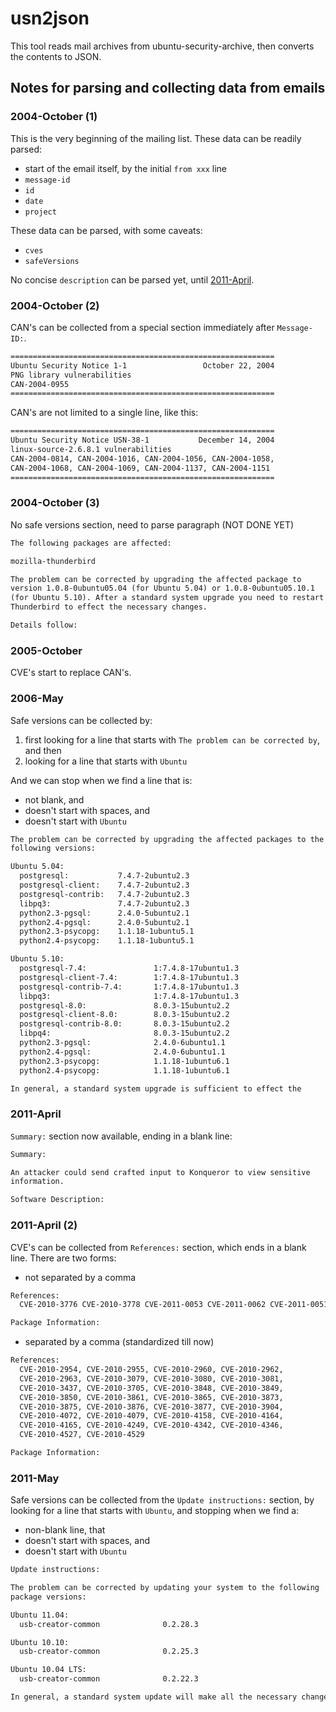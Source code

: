 # usn2json

This tool reads mail archives from ubuntu-security-archive, then converts the contents to JSON.

## Notes for parsing and collecting data from emails

### 2004-October (1)

This is the very beginning of the mailing list. These data can be readily parsed:
- start of the email itself, by the initial `from xxx` line
- `message-id`
- `id`
- `date`
- `project`

These data can be parsed, with some caveats:
- `cves`
- `safeVersions`

No concise `description` can be parsed yet, until [2011-April](#2011-april).

### 2004-October (2)

CAN's can be collected from a special section immediately after `Message-ID:`.

```txt
===========================================================
Ubuntu Security Notice 1-1                 October 22, 2004
PNG library vulnerabilities
CAN-2004-0955
===========================================================
```

CAN's are not limited to a single line, like this:

```txt
===========================================================
Ubuntu Security Notice USN-38-1           December 14, 2004
linux-source-2.6.8.1 vulnerabilities
CAN-2004-0814, CAN-2004-1016, CAN-2004-1056, CAN-2004-1058, 
CAN-2004-1068, CAN-2004-1069, CAN-2004-1137, CAN-2004-1151
===========================================================
```

### 2004-October (3)

No safe versions section, need to parse paragraph (NOT DONE YET)

```txt
The following packages are affected:

mozilla-thunderbird

The problem can be corrected by upgrading the affected package to
version 1.0.8-0ubuntu05.04 (for Ubuntu 5.04) or 1.0.8-0ubuntu05.10.1
(for Ubuntu 5.10). After a standard system upgrade you need to restart
Thunderbird to effect the necessary changes.

Details follow:
```






### 2005-October

CVE's start to replace CAN's.

### 2006-May

Safe versions can be collected by: 
1. first looking for a line that starts with `The problem can be corrected by`, and then
1. looking for a line that starts with `Ubuntu`

And we can stop when we find a line that is:
- not blank, and
- doesn't start with spaces, and
- doesn't start with `Ubuntu`

```txt
The problem can be corrected by upgrading the affected packages to the
following versions:

Ubuntu 5.04:
  postgresql:           7.4.7-2ubuntu2.3
  postgresql-client:    7.4.7-2ubuntu2.3
  postgresql-contrib:   7.4.7-2ubuntu2.3
  libpq3:               7.4.7-2ubuntu2.3
  python2.3-pgsql:      2.4.0-5ubuntu2.1
  python2.4-pgsql:      2.4.0-5ubuntu2.1
  python2.3-psycopg:    1.1.18-1ubuntu5.1
  python2.4-psycopg:    1.1.18-1ubuntu5.1

Ubuntu 5.10:
  postgresql-7.4:               1:7.4.8-17ubuntu1.3
  postgresql-client-7.4:        1:7.4.8-17ubuntu1.3
  postgresql-contrib-7.4:       1:7.4.8-17ubuntu1.3
  libpq3:                       1:7.4.8-17ubuntu1.3
  postgresql-8.0:               8.0.3-15ubuntu2.2
  postgresql-client-8.0:        8.0.3-15ubuntu2.2
  postgresql-contrib-8.0:       8.0.3-15ubuntu2.2
  libpq4:                       8.0.3-15ubuntu2.2
  python2.3-pgsql:              2.4.0-6ubuntu1.1
  python2.4-pgsql:              2.4.0-6ubuntu1.1
  python2.3-psycopg:            1.1.18-1ubuntu6.1
  python2.4-psycopg:            1.1.18-1ubuntu6.1

In general, a standard system upgrade is sufficient to effect the
```

### 2011-April

`Summary:` section now available, ending in a blank line:

```txt
Summary:

An attacker could send crafted input to Konqueror to view sensitive
information.

Software Description:
```

### 2011-April (2)

CVE's can be collected from `References:` section, which ends in a blank line. There are two forms:

- not separated by a comma

```txt
References:
  CVE-2010-3776 CVE-2010-3778 CVE-2011-0053 CVE-2011-0062 CVE-2011-0051 CVE-2011-0055 CVE-2011-0054 CVE-2011-0056 CVE-2011-0057 CVE-2011-0058 CVE-2010-1585 CVE-2011-0059 CVE-2011-0069 CVE-2011-0070 CVE-2011-0080 CVE-2011-0074 CVE-2011-0075 CVE-2011-0077 CVE-2011-0078 CVE-2011-0072 CVE-2011-0065 CVE-2011-0066 CVE-2011-0073 CVE-2011-0067 CVE-2011-0071 CVE-2011-1202

Package Information:
```

- separated by a comma (standardized till now)

```txt
References:
  CVE-2010-2954, CVE-2010-2955, CVE-2010-2960, CVE-2010-2962,
  CVE-2010-2963, CVE-2010-3079, CVE-2010-3080, CVE-2010-3081,
  CVE-2010-3437, CVE-2010-3705, CVE-2010-3848, CVE-2010-3849,
  CVE-2010-3850, CVE-2010-3861, CVE-2010-3865, CVE-2010-3873,
  CVE-2010-3875, CVE-2010-3876, CVE-2010-3877, CVE-2010-3904,
  CVE-2010-4072, CVE-2010-4079, CVE-2010-4158, CVE-2010-4164,
  CVE-2010-4165, CVE-2010-4249, CVE-2010-4342, CVE-2010-4346,
  CVE-2010-4527, CVE-2010-4529

Package Information:
```

### 2011-May

Safe versions can be collected from the `Update instructions:` section, by looking for a line that starts with `Ubuntu`, and stopping when we find a:
- non-blank line, that
- doesn't start with spaces, and
- doesn't start with `Ubuntu`

```txt
Update instructions:

The problem can be corrected by updating your system to the following
package versions:

Ubuntu 11.04:
  usb-creator-common              0.2.28.3

Ubuntu 10.10:
  usb-creator-common              0.2.25.3

Ubuntu 10.04 LTS:
  usb-creator-common              0.2.22.3

In general, a standard system update will make all the necessary changes.
```
